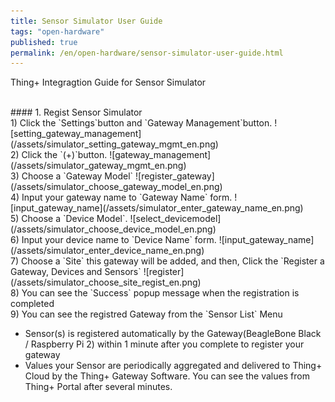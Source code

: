 ```yaml
---
title: Sensor Simulator User Guide
tags: "open-hardware"
published: true
permalink: /en/open-hardware/sensor-simulator-user-guide.html
---
```


Thing+ Integragtion Guide for Sensor Simulator

<br/>
#### 1. Regist Sensor Simulator

<br/>
1) Click the `Settings`button and `Gateway Management`button.
![setting_gateway_management](/assets/simulator_setting_gateway_mgmt_en.png)

<br/>
2) Click the `(+)`button.
![gateway_management](/assets/simulator_gateway_mgmt_en.png)

<br/>
3) Choose a `Gateway Model`
![register_gateway](/assets/simulator_choose_gateway_model_en.png)

<br/>
4) Input your gateway name to `Gateway Name` form.
![input_gateway_name](/assets/simulator_enter_gateway_name_en.png)

<br/>
5) Choose a `Device Model`.
![select_devicemodel](/assets/simulator_choose_device_model_en.png)

<br/>
6) Input your device name to `Device Name` form.
![input_gateway_name](/assets/simulator_enter_device_name_en.png)

<br/>
7) Choose a `Site` this gateway will be added, and then, Click the `Register a Gateway, Devices and Sensors` 
![register](/assets/simulator_choose_site_regist_en.png)

<br/>
8) You can see the `Success` popup message when the registration is completed

<br/>
9) You can see the registred Gateway from the `Sensor List` Menu

  - Sensor(s) is registered automatically by the Gateway(BeagleBone Black / Raspberry Pi 2) within 1 minute after you complete to register your gateway
  - Values your Sensor are periodically aggregated and delivered to Thing+ Cloud by the Thing+ Gateway Software. You can see the values from Thing+ Portal after several minutes.

<br/>
